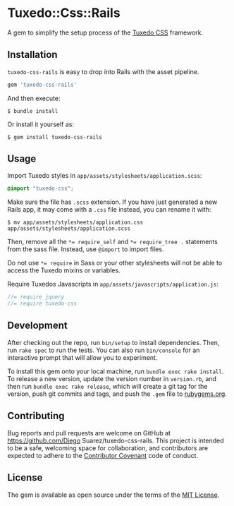 # Tuxedo::Css::Rails

A gem to simplify the setup process of the [Tuxedo CSS](https://github.com/ericanafziger/tuxedo-css) framework.

## Installation

`tuxedo-css-rails` is easy to drop into Rails with the asset pipeline.

```ruby
gem 'tuxedo-css-rails'
```

And then execute:

```
$ bundle install
```
Or install it yourself as:
```
$ gem install tuxedo-css-rails
```

## Usage

Import Tuxedo styles in `app/assets/stylesheets/application.scss`:

```scss
@import "tuxedo-css";
```

Make sure the file has `.scss` extension. If you have just generated a new Rails app,
it may come with a `.css` file instead, you can rename it with:

```console
$ mv app/assets/stylesheets/application.css app/assets/stylesheets/application.scss
```

Then, remove all the `*= require_self` and `*= require_tree .` statements from the sass file. Instead, use `@import` to import files.

Do not use `*= require` in Sass or your other stylesheets will not be able to access the Tuxedo mixins or variables.

Require Tuxedos Javascripts in `app/assets/javascripts/application.js`:

```js
//= require jquery
//= require tuxedo-css
```



## Development

After checking out the repo, run `bin/setup` to install dependencies. Then, run `rake spec` to run the tests. You can also run `bin/console` for an interactive prompt that will allow you to experiment.

To install this gem onto your local machine, run `bundle exec rake install`. To release a new version, update the version number in `version.rb`, and then run `bundle exec rake release`, which will create a git tag for the version, push git commits and tags, and push the `.gem` file to [rubygems.org](https://rubygems.org).

## Contributing

Bug reports and pull requests are welcome on GitHub at https://github.com/Diego Suarez/tuxedo-css-rails. This project is intended to be a safe, welcoming space for collaboration, and contributors are expected to adhere to the [Contributor Covenant](http://contributor-covenant.org) code of conduct.


## License

The gem is available as open source under the terms of the [MIT License](http://opensource.org/licenses/MIT).
